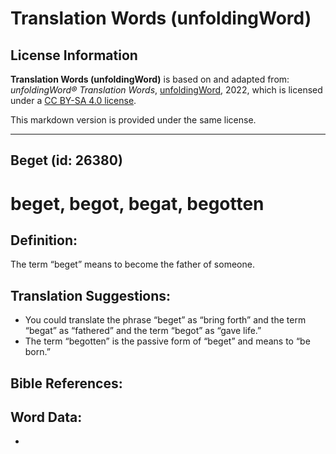 # Translation Words (unfoldingWord)

## License Information

**Translation Words (unfoldingWord)** is based on and adapted from: _unfoldingWord® Translation Words_, [unfoldingWord](https://unfoldingword.org/utw), 2022, which is licensed under a [CC BY-SA 4.0 license](https://creativecommons.org/licenses/by-sa/4.0/legalcode.en).

This markdown version is provided under the same license.



--------------------------------

## Beget (id: 26380)

beget, begot, begat, begotten
=============================

Definition:
-----------

The term “beget” means to become the father of someone.

Translation Suggestions:
------------------------

* You could translate the phrase “beget” as “bring forth” and the term “begat” as “fathered” and the term “begot” as “gave life.”
* The term “begotten” is the passive form of “beget” and means to “be born.”

Bible References:
-----------------

Word Data:
----------

* 


